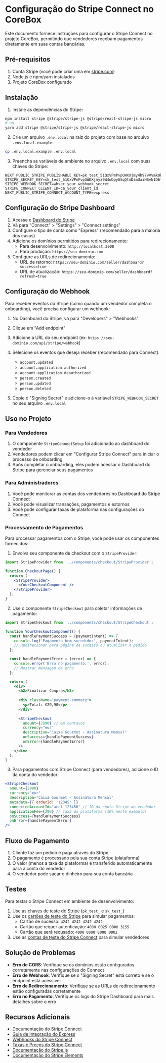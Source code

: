 # Configuração do Stripe Connect no CoreBox

Este documento fornece instruções para configurar o Stripe Connect no projeto CoreBox, permitindo que vendedores recebam pagamentos diretamente em suas contas bancárias.

## Pré-requisitos

1. Conta Stripe (você pode criar uma em [stripe.com](https://stripe.com))
2. Node.js e npm/yarn instalados
3. Projeto CoreBox configurado

## Instalação

1. Instale as dependências do Stripe:

```bash
npm install stripe @stripe/stripe-js @stripe/react-stripe-js micro
# ou
yarn add stripe @stripe/stripe-js @stripe/react-stripe-js micro
```

2. Crie um arquivo `.env.local` na raiz do projeto com base no arquivo `.env.local.example`:

```bash
cp .env.local.example .env.local
```

3. Preencha as variáveis de ambiente no arquivo `.env.local` com suas chaves do Stripe:

```
NEXT_PUBLIC_STRIPE_PUBLISHABLE_KEY=pk_test_51QxVPmPvpGWKXjmy4h97vVVmkUkwc0BKswyJUVQY4gakom0dI2H7Jb5z0jUQSwNz0nOXCqxeG0K0M3VORW9Wmz4J00C13APacT
STRIPE_SECRET_KEY=sk_test_51QxVPmPvpGWKXjmyz9W4wDpyGSqQtmDzmUaiNSvNID6fhS3aSnxlcFFod67EIdMlbF64AWD75ytLfHgjd0kSbpPg00hIJmRasq
STRIPE_WEBHOOK_SECRET=whsec_your_webhook_secret
STRIPE_CONNECT_CLIENT_ID=ca_your_client_id
NEXT_PUBLIC_STRIPE_CONNECT_ACCOUNT_TYPE=express
```

## Configuração do Stripe Dashboard

1. Acesse o [Dashboard do Stripe](https://dashboard.stripe.com/)
2. Vá para "Connect" > "Settings" > "Connect settings"
3. Configure o tipo de conta como "Express" (recomendado para a maioria dos casos)
4. Adicione os domínios permitidos para redirecionamento:
   - Para desenvolvimento: `http://localhost:3000`
   - Para produção: `https://seu-dominio.com`
5. Configure as URLs de redirecionamento:
   - URL de retorno: `https://seu-dominio.com/seller/dashboard?success=true`
   - URL de atualização: `https://seu-dominio.com/seller/dashboard?refresh=true`

## Configuração do Webhook

Para receber eventos do Stripe (como quando um vendedor completa o onboarding), você precisa configurar um webhook:

1. No Dashboard do Stripe, vá para "Developers" > "Webhooks"
2. Clique em "Add endpoint"
3. Adicione a URL do seu endpoint (ex: `https://seu-dominio.com/api/stripe/webhook`)
4. Selecione os eventos que deseja receber (recomendado para Connect):
   - `account.updated`
   - `account.application.authorized`
   - `account.application.deauthorized`
   - `person.created`
   - `person.updated`
   - `person.deleted`

5. Copie o "Signing Secret" e adicione-o à variável `STRIPE_WEBHOOK_SECRET` no seu arquivo `.env.local`

## Uso no Projeto

### Para Vendedores

1. O componente `StripeConnectSetup` foi adicionado ao dashboard do vendedor
2. Vendedores podem clicar em "Configurar Stripe Connect" para iniciar o processo de onboarding
3. Após completar o onboarding, eles podem acessar o Dashboard do Stripe para gerenciar seus pagamentos

### Para Administradores

1. Você pode monitorar as contas dos vendedores no Dashboard do Stripe Connect
2. Você pode visualizar transações, pagamentos e estornos
3. Você pode configurar taxas de plataforma nas configurações do Connect

### Processamento de Pagamentos

Para processar pagamentos com o Stripe, você pode usar os componentes fornecidos:

1. Envolva seu componente de checkout com o `StripeProvider`:

```jsx
import StripeProvider from '../components/checkout/StripeProvider';

function CheckoutPage() {
  return (
    <StripeProvider>
      <YourCheckoutComponent />
    </StripeProvider>
  );
}
```

2. Use o componente `StripeCheckout` para coletar informações de pagamento:

```jsx
import StripeCheckout from '../components/checkout/StripeCheckout';

function YourCheckoutComponent() {
  const handlePaymentSuccess = (paymentIntent) => {
    console.log('Pagamento bem-sucedido:', paymentIntent);
    // Redirecionar para página de sucesso ou atualizar o pedido
  };

  const handlePaymentError = (error) => {
    console.error('Erro no pagamento:', error);
    // Mostrar mensagem de erro
  };

  return (
    <div>
      <h2>Finalizar Compra</h2>
      
      <div className="payment-summary">
        <p>Total: €29,90</p>
      </div>
      
      <StripeCheckout
        amount={2990} // em centavos
        currency="eur"
        description="Caixa Gourmet - Assinatura Mensal"
        onSuccess={handlePaymentSuccess}
        onError={handlePaymentError}
      />
    </div>
  );
}
```

3. Para pagamentos com Stripe Connect (para vendedores), adicione o ID da conta do vendedor:

```jsx
<StripeCheckout
  amount={2990}
  currency="eur"
  description="Caixa Gourmet - Assinatura Mensal"
  metadata={{ orderId: '12345' }}
  connectedAccountId="acct_123456" // ID da conta Stripe do vendedor
  applicationFee={290} // Taxa da plataforma (10% neste exemplo)
  onSuccess={handlePaymentSuccess}
  onError={handlePaymentError}
/>
```

## Fluxo de Pagamento

1. Cliente faz um pedido e paga através do Stripe
2. O pagamento é processado pela sua conta Stripe (plataforma)
3. O valor (menos a taxa da plataforma) é transferido automaticamente para a conta do vendedor
4. O vendedor pode sacar o dinheiro para sua conta bancária

## Testes

Para testar o Stripe Connect em ambiente de desenvolvimento:

1. Use as chaves de teste do Stripe (`pk_test_` e `sk_test_`)
2. Use os [cartões de teste do Stripe](https://stripe.com/docs/testing#cards) para simular pagamentos:
   - Cartão de sucesso: `4242 4242 4242 4242`
   - Cartão que requer autenticação: `4000 0025 0000 3155`
   - Cartão que será recusado: `4000 0000 0000 0002`
3. Use as [contas de teste do Stripe Connect](https://stripe.com/docs/connect/testing) para simular vendedores

## Solução de Problemas

- **Erro de CORS**: Verifique se os domínios estão configurados corretamente nas configurações do Connect
- **Erro de Webhook**: Verifique se o "Signing Secret" está correto e se o endpoint está acessível
- **Erro de Redirecionamento**: Verifique se as URLs de redirecionamento estão configuradas corretamente
- **Erro no Pagamento**: Verifique os logs do Stripe Dashboard para mais detalhes sobre o erro

## Recursos Adicionais

- [Documentação do Stripe Connect](https://stripe.com/docs/connect)
- [Guia de Integração do Express](https://stripe.com/docs/connect/express-accounts)
- [Webhooks do Stripe Connect](https://stripe.com/docs/connect/webhooks)
- [Taxas e Preços do Stripe Connect](https://stripe.com/docs/connect/pricing)
- [Documentação do Stripe.js](https://stripe.com/docs/js)
- [Documentação do Stripe Elements](https://stripe.com/docs/stripe-js/react) 